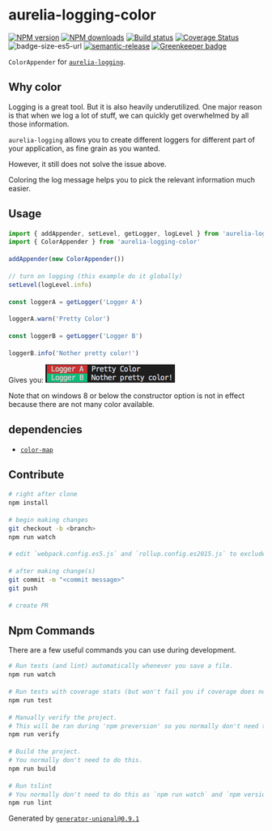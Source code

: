 # aurelia-logging-color

[![NPM version][npm-image]][npm-url]
[![NPM downloads][downloads-image]][downloads-url]
[![Build status][travis-image]][travis-url]
[![Coverage Status][coveralls-image]][coveralls-url]
![badge-size-es5-url]
[![semantic-release][semantic-release-image]][semantic-release-url]
[![Greenkeeper badge][greenkeeper-image]][greenkeeper-url]

`ColorAppender` for [`aurelia-logging`](https://github.com/aurelia/logging).

## Why color

Logging is a great tool. But it is also heavily underutilized.
One major reason is that when we log a lot of stuff, we can quickly get overwhelmed by all those information.

`aurelia-logging` allows you to create different loggers for different part of your application, as fine grain as you wanted.

However, it still does not solve the issue above.

Coloring the log message helps you to pick the relevant information much easier.

## Usage

```ts
import { addAppender, setLevel, getLogger, logLevel } from 'aurelia-logging'
import { ColorAppender } from 'aurelia-logging-color'

addAppender(new ColorAppender())

// turn on logging (this example do it globally)
setLevel(logLevel.info)

const loggerA = getLogger('Logger A')

loggerA.warn('Pretty Color')

const loggerB = getLogger('Logger B')

loggerB.info('Nother pretty color!')
```

Gives you:
![](2018-01-01-20-32-59.png)

Note that on windows 8 or below the constructor option is not in effect because there are not many color available.

## dependencies

- [`color-map`](https://github.com/unional/color-map)

## Contribute

```sh
# right after clone
npm install

# begin making changes
git checkout -b <branch>
npm run watch

# edit `webpack.config.es5.js` and `rollup.config.es2015.js` to exclude dependencies for the bundle if needed

# after making change(s)
git commit -m "<commit message>"
git push

# create PR
```

## Npm Commands

There are a few useful commands you can use during development.

```sh
# Run tests (and lint) automatically whenever you save a file.
npm run watch

# Run tests with coverage stats (but won't fail you if coverage does not meet criteria)
npm run test

# Manually verify the project.
# This will be ran during 'npm preversion' so you normally don't need to run this yourself.
npm run verify

# Build the project.
# You normally don't need to do this.
npm run build

# Run tslint
# You normally don't need to do this as `npm run watch` and `npm version` will automatically run lint for you.
npm run lint
```

Generated by [`generator-unional@0.9.1`](https://github.com/unional/unional-cli)

[unstable-image]: http://badges.github.io/stability-badges/dist/unstable.svg
[unstable-url]: http://github.com/badges/stability-badges
[npm-image]: https://img.shields.io/npm/v/aurelia-logging-color.svg?style=flat
[npm-url]: https://npmjs.org/package/aurelia-logging-color
[downloads-image]: https://img.shields.io/npm/dm/aurelia-logging-color.svg?style=flat
[downloads-url]: https://npmjs.org/package/aurelia-logging-color
[travis-image]: https://img.shields.io/travis/unional/aurelia-logging-color.svg?style=flat
[travis-url]: https://travis-ci.org/unional/aurelia-logging-color
[coveralls-image]: https://coveralls.io/repos/github/unional/aurelia-logging-color/badge.svg
[coveralls-url]: https://coveralls.io/github/unional/aurelia-logging-color
[badge-size-es5-url]: http://img.badgesize.io/unional/aurelia-logging-color/master/dist/aurelia-logging-color.es5.js.svg?label=es5_size
[semantic-release-image]:https://img.shields.io/badge/%20%20%F0%9F%93%A6%F0%9F%9A%80-semantic--release-e10079.svg
[semantic-release-url]:https://github.com/semantic-release/semantic-release
[greenkeeper-image]: https://badges.greenkeeper.io/unional/aurelia-logging-color.svg
[greenkeeper-url]: https://greenkeeper.io/
